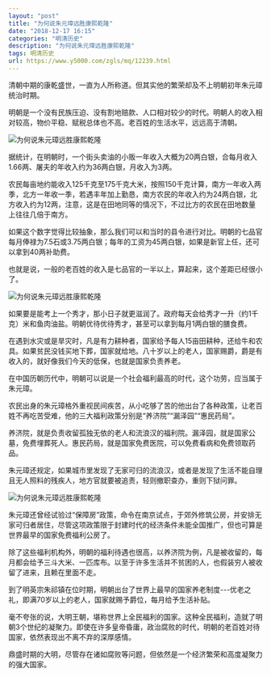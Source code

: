 ```yaml
---
layout: "post"
title: "为何说朱元璋远胜康熙乾隆"
date: "2018-12-17 16:15"
categories: "明清历史"
description: "为何说朱元璋远胜康熙乾隆"
tags: 明清历史
url: https://www.y5000.com/zgls/mq/12239.html
---
```






清朝中期的康乾盛世，一直为人所称道。但其实他的繁荣却及不上明朝初年朱元璋统治时期。

明朝是一个没有民族压迫、没有割地赔款、人口相对较少的时代。明朝人的收入相对较高，物价平稳、赋税总体也不高。老百姓的生活水平，远远高于清朝。

![为何说朱元璋远胜康熙乾隆](/uploads/allimg/170204/6-1F204160U5564.JPG)

据统计，在明朝时，一个街头卖油的小贩一年收入大概为20两白银，合每月收入1.66两、屠夫的年收入约为36两白银，月收入为3两。

农民每亩地约能收入125千克至175千克大米，按照150千克计算，南方一年收入两季，北方一年收一季，若遇丰年加上勤恳，南方农民的年收入约为24两白银，北方收入约为12两，注意，这是在田地同等的情况下，不过比方的农民在田地数量上往往几倍于南方。

如果这个数字觉得比较抽象，那么我们可以和当时的县令进行对比。明朝的七品官每月俸禄为7.5石或3.75两白银；每年的工资为45两白银，如果是新官上任，还可以拿到40两补助费。

也就是说，一般的老百姓的收入是七品官的一半以上，算起来，这个差距已经很小了。

![为何说朱元璋远胜康熙乾隆](/uploads/allimg/170204/6-1F20416112ON.JPG)

如果要是能考上一个秀才，那小日子就更滋润了。政府每天会给秀才一升（约1千克）米和鱼肉油盐。明朝优待优待秀才，甚至可以拿到每月1两白银的膳食费。

在遇到水灾或是旱灾时，凡是有力耕种者，国家给予每人15亩田耕种，还给牛和农具。如果贫民没钱买地下葬，国家就给地。八十岁以上的老人，国家赐爵，爵是有收入的，就好像我们今天的低保，也就是国家负责养老。

在中国历朝历代中，明朝可以说是一个社会福利最高的时代，这个功劳，应当属于朱元璋。

农民出身的朱元璋格外重视民间疾苦，从小吃够了苦的他出台了各种政策，让老百姓不再吃苦受难，他的三大福利政策分别是“养济院”“漏泽园”“惠民药局”。

养济院，就是负责收留孤独无依的老人和流浪汉的福利院。漏泽园，就是国家公墓，免费埋葬死人。惠民药局，就是国家免费医院，可以免费看病和免费领取药品。

朱元璋还规定，如果城市里发现了无家可归的流浪汉，或者是发现了生活不能自理且无人照料的残疾人，地方官就要被追责，轻则撤职查办，重则下狱问罪。

![为何说朱元璋远胜康熙乾隆](/uploads/allimg/170204/6-1F20416102WG.JPG)

朱元璋还曾经试验过“保障房”政策，命令在南京试点，于郊外修筑公房，并安排无家可归者居住，尽管这项政策限于封建时代的经济条件未能全国推广，但也可算是世界最早的国家免费福利公房了。

除了这些福利机构外，明朝的福利待遇也很高，以养济院为例，凡是被收留的，每月都会给予三斗大米、一匹库布。以至于许多生活并不贫困的人，也假装穷人被收留了进来，且赖在里面不走。

到了明英宗朱祁镇在位时期，明朝出台了世界上最早的国家养老制度---优老之礼，即满70岁以上的老人，国家就赐予爵位，每月给予生活补贴。

毫不夸张的说，大明王朝，堪称世界上全民福利的国家。这种全民福利，造就了明朝3个世纪的凝聚力。即使在许多皇帝昏庸，政治腐败的时代，明朝的老百姓对待国家，依然表现出不离不弃的深厚感情。

鼎盛时期的大明，尽管存在诸如腐败等问题，但依然是一个经济繁荣和高度凝聚力的强大国家。
